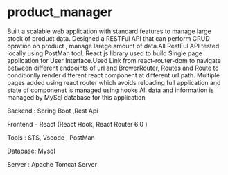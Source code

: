 # product_manager
Built a scalable web application with standard features to manage large stock of product data.
Designed a RESTFul API that can perform CRUD opration on product , manage larege amount of data.All RestFul API tested locally using PostMan tool. 
React js library used to build Single page application for User Interface.Used Link from react-router-dom to navigate between different endpoints of url and BrowerRouter, Routes and Route to conditionlly render different react component at different url path.
Multiple pages added using react router which avoids reloading full application and state of componenet is managed using hooks 
All data and information is managed by MySql database for this application

Backend : Spring Boot ,Rest Api

Frontend – React (React Hook, React Router 6.0 )

Tools : STS, Vscode , PostMan

Database: Mysql

Server : Apache Tomcat Server
